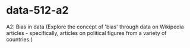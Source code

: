 # data-512-a2
A2: Bias in data (Explore the concept of 'bias' through data on Wikipedia articles - specifically, articles on political figures from a variety of countries.)
